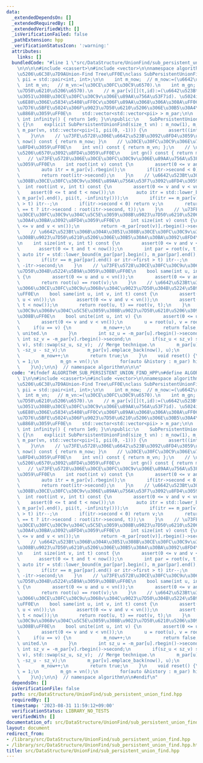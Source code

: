 ```yaml
---
data:
  _extendedDependsOn: []
  _extendedRequiredBy: []
  _extendedVerifiedWith: []
  _isVerificationFailed: false
  _pathExtension: hpp
  _verificationStatusIcon: ':warning:'
  attributes:
    links: []
  bundledCode: "#line 1 \"src/DataStructure/UnionFind/sub_persistent_union_find.hpp\"\
    \n\n\n\n#include <cassert>\n#include <vector>\n\nnamespace algorithm {\n\n// \u90E8\
    \u5206\u6C38\u7D9AUnion-Find Tree\uFF0E\nclass SubPersistentUnionFind {\n    using\
    \ pii = std::pair<int, int>;\n\n    int m_now;  // m_now:=(\u6642\u523B).\n  \
    \  int m_vn;   // m_vn:=(\u30CE\u30FC\u30C9\u6570).\n    int m_gn;   // m_gn:=(\u9023\
    \u7D50\u6210\u5206\u6570).\n    // m_par[v][](t,id):=(\u6642\u523Bt\u306B\u304A\
    \u3051\u308B\u30CE\u30FC\u30C9v\u306E\u89AA\u756A\u53F7id). \u5024id\u304C0\u672A\
    \u6E80\u306E\u5834\u5408\uFF0Cv\u306F\u89AA\u3068\u306A\u308A\uFF0C\u5024id\u306E\
    \u7D76\u5BFE\u5024\u306F\u9023\u7D50\u6210\u5206\u306E\u30B5\u30A4\u30BA\u3092\
    \u8868\u3059\uFF0E\n    std::vector<std::vector<pii> > m_par;\n\n    static constexpr\
    \ int infinity() { return 1e9; }\n\npublic:\n    SubPersistentUnionFind() : SubPersistentUnionFind(0)\
    \ {}\n    explicit SubPersistentUnionFind(size_t vn) : m_now(1), m_vn(vn), m_gn(vn),\
    \ m_par(vn, std::vector<pii>(1, pii(0, -1))) {\n        assert((int)vn < infinity());\n\
    \    }\n\n    // \u73FE\u5728\u306E\u6642\u523B\u3092\u8FD4\u3059\uFF0E\n    int\
    \ now() const { return m_now; }\n    // \u30CE\u30FC\u30C9\u306E\u7DCF\u6570\u3092\
    \u8FD4\u3059\uFF0E\n    int vn() const { return m_vn; };\n    // \u9023\u7D50\u6210\
    \u5206\u6570\u3092\u8FD4\u3059\uFF0E\n    int gn() const { return m_gn; };\n \
    \   // \u73FE\u5728\u306E\u30CE\u30FC\u30C9v\u306E\u89AA\u756A\u53F7\u3092\u8FD4\
    \u3059\uFF0E\n    int root(int v) const {\n        assert(0 <= v and v < vn());\n\
    \        auto itr = m_par[v].rbegin();\n        if(itr->second < 0) return v;\n\
    \        return root(itr->second);\n    }\n    // \u6642\u523Bt\u306B\u304A\u3051\
    \u308B\u30CE\u30FC\u30C9v\u306E\u89AA\u756A\u53F7\u3092\u8FD4\u3059\uFF0E\n  \
    \  int root(int v, int t) const {\n        assert(0 <= v and v < vn());\n    \
    \    assert(0 <= t and t < now());\n        auto itr = std::lower_bound(m_par[v].begin(),\
    \ m_par[v].end(), pii(t, -infinity()));\n        if(itr == m_par[v].end() or itr->first\
    \ > t) itr--;\n        if(itr->second < 0) return v;\n        return (itr->first\
    \ == t ? itr->second : root(itr->second, t));\n    }\n    // \u73FE\u5728\u306E\
    \u30CE\u30FC\u30C9v\u304C\u5C5E\u3059\u308B\u9023\u7D50\u6210\u5206\u306E\u30B5\
    \u30A4\u30BA\u3092\u8FD4\u3059\uFF0E\n    int size(int v) const {\n        assert(0\
    \ <= v and v < vn());\n        return -m_par[root(v)].rbegin()->second;\n    }\n\
    \    // \u6642\u523Bt\u306B\u304A\u3051\u308B\u30CE\u30FC\u30C9v\u304C\u5C5E\u3059\
    \u308B\u9023\u7D50\u6210\u5206\u306E\u30B5\u30A4\u30BA\u3092\u8FD4\u3059\uFF0E\
    \n    int size(int v, int t) const {\n        assert(0 <= v and v < vn());\n \
    \       assert(0 <= t and t < now());\n        int par = root(v, t);\n       \
    \ auto itr = std::lower_bound(m_par[par].begin(), m_par[par].end(), pii(t, -infinity()));\n\
    \        if(itr == m_par[par].end() or itr->first > t) itr--;\n        return\
    \ -itr->second;\n    }\n    // \u73FE\u5728\u30CE\u30FC\u30C9u\u3068v\u304C\u9023\
    \u7D50\u304B\u5224\u5B9A\u3059\u308B\uFF0E\n    bool same(int u, int v) const\
    \ {\n        assert(0 <= u and u < vn());\n        assert(0 <= v and v < vn());\n\
    \        return root(u) == root(v);\n    }\n    // \u6642\u523Bt\u306B\u304A\u3044\
    \u3066\u30CE\u30FC\u30C9u\u3068v\u304C\u9023\u7D50\u304B\u5224\u5B9A\u3059\u308B\
    \uFF0E\n    bool same(int u, int v, int t) const {\n        assert(0 <= u and\
    \ u < vn());\n        assert(0 <= v and v < vn());\n        assert(0 <= t and\
    \ t < now());\n        return root(u, t) == root(v, t);\n    }\n    // \u30CE\u30FC\
    \u30C9u\u3068v\u304C\u5C5E\u3059\u308B\u9023\u7D50\u6210\u5206\u3092\u7E4B\u3052\
    \u308B\uFF0E\n    bool unite(int u, int v) {\n        assert(0 <= u and u < vn());\n\
    \        assert(0 <= v and v < vn());\n        u = root(u), v = root(v);\n   \
    \     if(u == v) {\n            m_now++;\n            return false;  // Already\
    \ united.\n        }\n        int sz_u = -m_par[u].rbegin()->second;\n       \
    \ int sz_v = -m_par[v].rbegin()->second;\n        if(sz_u < sz_v) std::swap(u,\
    \ v), std::swap(sz_u, sz_v);  // Merge technique.\n        m_par[u].emplace_back(now(),\
    \ -sz_u - sz_v);\n        m_par[v].emplace_back(now(), u);\n        m_gn--;\n\
    \        m_now++;\n        return true;\n    }\n    void reset() {\n        m_now\
    \ = 1;\n        m_gn = vn();\n        for(auto &history : m_par) history.resize(1);\n\
    \    }\n};\n\n}  // namespace algorithm\n\n\n"
  code: "#ifndef ALGORITHM_SUB_PERSISTENT_UNION_FIND_HPP\n#define ALGORITHM_SUB_PERSISTENT_UNION_FIND_HPP\
    \ 1\n\n#include <cassert>\n#include <vector>\n\nnamespace algorithm {\n\n// \u90E8\
    \u5206\u6C38\u7D9AUnion-Find Tree\uFF0E\nclass SubPersistentUnionFind {\n    using\
    \ pii = std::pair<int, int>;\n\n    int m_now;  // m_now:=(\u6642\u523B).\n  \
    \  int m_vn;   // m_vn:=(\u30CE\u30FC\u30C9\u6570).\n    int m_gn;   // m_gn:=(\u9023\
    \u7D50\u6210\u5206\u6570).\n    // m_par[v][](t,id):=(\u6642\u523Bt\u306B\u304A\
    \u3051\u308B\u30CE\u30FC\u30C9v\u306E\u89AA\u756A\u53F7id). \u5024id\u304C0\u672A\
    \u6E80\u306E\u5834\u5408\uFF0Cv\u306F\u89AA\u3068\u306A\u308A\uFF0C\u5024id\u306E\
    \u7D76\u5BFE\u5024\u306F\u9023\u7D50\u6210\u5206\u306E\u30B5\u30A4\u30BA\u3092\
    \u8868\u3059\uFF0E\n    std::vector<std::vector<pii> > m_par;\n\n    static constexpr\
    \ int infinity() { return 1e9; }\n\npublic:\n    SubPersistentUnionFind() : SubPersistentUnionFind(0)\
    \ {}\n    explicit SubPersistentUnionFind(size_t vn) : m_now(1), m_vn(vn), m_gn(vn),\
    \ m_par(vn, std::vector<pii>(1, pii(0, -1))) {\n        assert((int)vn < infinity());\n\
    \    }\n\n    // \u73FE\u5728\u306E\u6642\u523B\u3092\u8FD4\u3059\uFF0E\n    int\
    \ now() const { return m_now; }\n    // \u30CE\u30FC\u30C9\u306E\u7DCF\u6570\u3092\
    \u8FD4\u3059\uFF0E\n    int vn() const { return m_vn; };\n    // \u9023\u7D50\u6210\
    \u5206\u6570\u3092\u8FD4\u3059\uFF0E\n    int gn() const { return m_gn; };\n \
    \   // \u73FE\u5728\u306E\u30CE\u30FC\u30C9v\u306E\u89AA\u756A\u53F7\u3092\u8FD4\
    \u3059\uFF0E\n    int root(int v) const {\n        assert(0 <= v and v < vn());\n\
    \        auto itr = m_par[v].rbegin();\n        if(itr->second < 0) return v;\n\
    \        return root(itr->second);\n    }\n    // \u6642\u523Bt\u306B\u304A\u3051\
    \u308B\u30CE\u30FC\u30C9v\u306E\u89AA\u756A\u53F7\u3092\u8FD4\u3059\uFF0E\n  \
    \  int root(int v, int t) const {\n        assert(0 <= v and v < vn());\n    \
    \    assert(0 <= t and t < now());\n        auto itr = std::lower_bound(m_par[v].begin(),\
    \ m_par[v].end(), pii(t, -infinity()));\n        if(itr == m_par[v].end() or itr->first\
    \ > t) itr--;\n        if(itr->second < 0) return v;\n        return (itr->first\
    \ == t ? itr->second : root(itr->second, t));\n    }\n    // \u73FE\u5728\u306E\
    \u30CE\u30FC\u30C9v\u304C\u5C5E\u3059\u308B\u9023\u7D50\u6210\u5206\u306E\u30B5\
    \u30A4\u30BA\u3092\u8FD4\u3059\uFF0E\n    int size(int v) const {\n        assert(0\
    \ <= v and v < vn());\n        return -m_par[root(v)].rbegin()->second;\n    }\n\
    \    // \u6642\u523Bt\u306B\u304A\u3051\u308B\u30CE\u30FC\u30C9v\u304C\u5C5E\u3059\
    \u308B\u9023\u7D50\u6210\u5206\u306E\u30B5\u30A4\u30BA\u3092\u8FD4\u3059\uFF0E\
    \n    int size(int v, int t) const {\n        assert(0 <= v and v < vn());\n \
    \       assert(0 <= t and t < now());\n        int par = root(v, t);\n       \
    \ auto itr = std::lower_bound(m_par[par].begin(), m_par[par].end(), pii(t, -infinity()));\n\
    \        if(itr == m_par[par].end() or itr->first > t) itr--;\n        return\
    \ -itr->second;\n    }\n    // \u73FE\u5728\u30CE\u30FC\u30C9u\u3068v\u304C\u9023\
    \u7D50\u304B\u5224\u5B9A\u3059\u308B\uFF0E\n    bool same(int u, int v) const\
    \ {\n        assert(0 <= u and u < vn());\n        assert(0 <= v and v < vn());\n\
    \        return root(u) == root(v);\n    }\n    // \u6642\u523Bt\u306B\u304A\u3044\
    \u3066\u30CE\u30FC\u30C9u\u3068v\u304C\u9023\u7D50\u304B\u5224\u5B9A\u3059\u308B\
    \uFF0E\n    bool same(int u, int v, int t) const {\n        assert(0 <= u and\
    \ u < vn());\n        assert(0 <= v and v < vn());\n        assert(0 <= t and\
    \ t < now());\n        return root(u, t) == root(v, t);\n    }\n    // \u30CE\u30FC\
    \u30C9u\u3068v\u304C\u5C5E\u3059\u308B\u9023\u7D50\u6210\u5206\u3092\u7E4B\u3052\
    \u308B\uFF0E\n    bool unite(int u, int v) {\n        assert(0 <= u and u < vn());\n\
    \        assert(0 <= v and v < vn());\n        u = root(u), v = root(v);\n   \
    \     if(u == v) {\n            m_now++;\n            return false;  // Already\
    \ united.\n        }\n        int sz_u = -m_par[u].rbegin()->second;\n       \
    \ int sz_v = -m_par[v].rbegin()->second;\n        if(sz_u < sz_v) std::swap(u,\
    \ v), std::swap(sz_u, sz_v);  // Merge technique.\n        m_par[u].emplace_back(now(),\
    \ -sz_u - sz_v);\n        m_par[v].emplace_back(now(), u);\n        m_gn--;\n\
    \        m_now++;\n        return true;\n    }\n    void reset() {\n        m_now\
    \ = 1;\n        m_gn = vn();\n        for(auto &history : m_par) history.resize(1);\n\
    \    }\n};\n\n}  // namespace algorithm\n\n#endif\n"
  dependsOn: []
  isVerificationFile: false
  path: src/DataStructure/UnionFind/sub_persistent_union_find.hpp
  requiredBy: []
  timestamp: '2023-08-31 11:59:12+09:00'
  verificationStatus: LIBRARY_NO_TESTS
  verifiedWith: []
documentation_of: src/DataStructure/UnionFind/sub_persistent_union_find.hpp
layout: document
redirect_from:
- /library/src/DataStructure/UnionFind/sub_persistent_union_find.hpp
- /library/src/DataStructure/UnionFind/sub_persistent_union_find.hpp.html
title: src/DataStructure/UnionFind/sub_persistent_union_find.hpp
---
```

